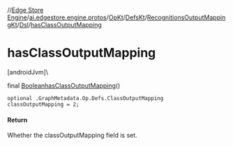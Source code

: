 //[Edge Store Engine](../../../../../../index.md)/[ai.edgestore.engine.protos](../../../../index.md)/[OpKt](../../../index.md)/[DefsKt](../../index.md)/[RecognitionsOutputMappingKt](../index.md)/[Dsl](index.md)/[hasClassOutputMapping](has-class-output-mapping.md)

# hasClassOutputMapping

[androidJvm]\

final [Boolean](https://developer.android.com/reference/kotlin/java/lang/Boolean.html)[hasClassOutputMapping](has-class-output-mapping.md)()

<code>optional .GraphMetadata.Op.Defs.ClassOutputMapping classOutputMapping = 2;</code>

#### Return

Whether the classOutputMapping field is set.
